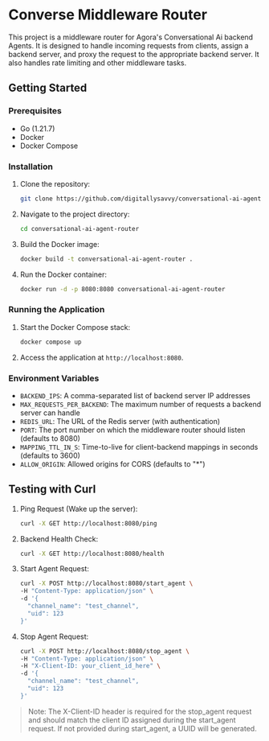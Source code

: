 # Converse Middleware Router

This project is a middleware router for Agora's Conversational Ai backend Agents. It is designed to handle incoming requests from clients, assign a backend server, and proxy the request to the appropriate backend server. It also handles rate limiting and other middleware tasks.

## Getting Started

### Prerequisites

- Go (1.21.7)
- Docker
- Docker Compose

### Installation

1. Clone the repository:

   ```bash
   git clone https://github.com/digitallysavvy/conversational-ai-agent-router.git
   ```

2. Navigate to the project directory:

   ```bash
   cd conversational-ai-agent-router
   ```

3. Build the Docker image:

   ```bash
   docker build -t conversational-ai-agent-router .
   ```

4. Run the Docker container:

   ```bash
   docker run -d -p 8080:8080 conversational-ai-agent-router
   ```

### Running the Application

1. Start the Docker Compose stack:

   ```bash
   docker compose up
   ```

2. Access the application at `http://localhost:8080`.

### Environment Variables

- `BACKEND_IPS`: A comma-separated list of backend server IP addresses
- `MAX_REQUESTS_PER_BACKEND`: The maximum number of requests a backend server can handle
- `REDIS_URL`: The URL of the Redis server (with authentication)
- `PORT`: The port number on which the middleware router should listen (defaults to 8080)
- `MAPPING_TTL_IN_S`: Time-to-live for client-backend mappings in seconds (defaults to 3600)
- `ALLOW_ORIGIN`: Allowed origins for CORS (defaults to "\*")

## Testing with Curl

1. Ping Request (Wake up the server):

   ```bash
   curl -X GET http://localhost:8080/ping
   ```

2. Backend Health Check:

   ```bash
   curl -X GET http://localhost:8080/health
   ```

3. Start Agent Request:

   ```bash
   curl -X POST http://localhost:8080/start_agent \
   -H "Content-Type: application/json" \
   -d '{
     "channel_name": "test_channel",
     "uid": 123
   }'
   ```

4. Stop Agent Request:
   ```bash
   curl -X POST http://localhost:8080/stop_agent \
   -H "Content-Type: application/json" \
   -H "X-Client-ID: your_client_id_here" \
   -d '{
     "channel_name": "test_channel",
     "uid": 123
   }'
   ```

> Note: The X-Client-ID header is required for the stop_agent request and should match the client ID assigned during the start_agent request. If not provided during start_agent, a UUID will be generated.
